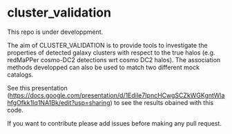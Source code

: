 # cluster_validation

This repo is under developpment. 

The aim of CLUSTER_VALIDATION is to provide tools to investigate the properties of detected galaxy clusters with respect to the true halos (e.g. redMaPPer cosmo-DC2 detections wrt cosmo DC2 halos). The association methods developped can also be used to match two different mock catalogs. 

See this presentation (https://docs.google.com/presentation/d/1EdiIe7IpncHCwgSCZkWGKgntWlahfgOfkk1Iq1NA1Bk/edit?usp=sharing) to see the results obained with this code. 

If you want to contribute please add issues before making any pull request. 
